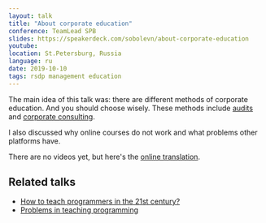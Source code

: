 ```yaml
---
layout: talk
title: "About corporate education"
conference: TeamLead SPB
slides: https://speakerdeck.com/sobolevn/about-corporate-education
youtube:
location: St.Petersburg, Russia
language: ru
date: 2019-10-10
tags: rsdp management education
---
```


The main idea of this talk was: there are different methods of corporate education. And you should choose wisely.
These methods include [audits](https://wemake-services.github.io/meta/rsdp/audits/) and [corporate consulting](https://drylabs.io).

I also discussed why online courses do not work and what problems other platforms have.

There are no videos yet, but here's the [online translation](https://www.youtube.com/watch?v=J65mOFXTpNc).

## Related talks

- [How to teach programmers in the 21st century?](https://sobolevn.me/talks/knowledge-conf-2019)
- [Problems in teaching programming](https://sobolevn.me/talks/softer-2018)
